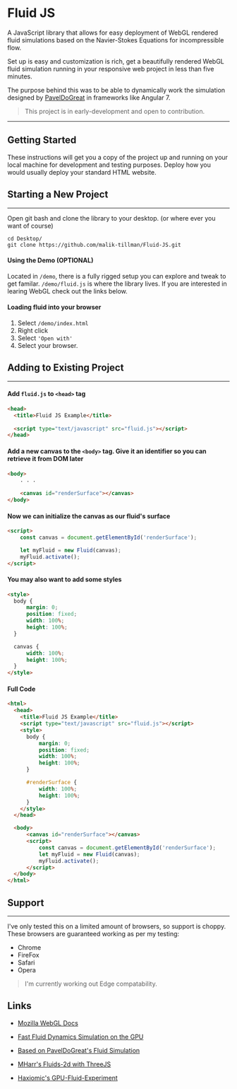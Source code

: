 # Fluid JS

A JavaScript library that allows for easy deployment of WebGL rendered fluid simulations based on the Navier-Stokes Equations for incompressible flow.

Set up is easy and customization is rich, get a beautifully rendered WebGL fluid simulation running in your responsive web project in less than five minutes.

The purpose behind this was to be able to dynamically work the simulation designed by [PavelDoGreat](https://github.com/PavelDoGreat/WebGL-Fluid-Simulation) in frameworks like Angular 7. 

> This project is in early-development and open to contribution.

---

## Getting Started
These instructions will get you a copy of the project up and running on your local machine for development and testing purposes. Deploy how you would usually deploy your standard HTML website.


## Starting a New Project

---

Open git bash and clone the library to your desktop. (or where ever you want of course)
```
cd Desktop/
git clone https://github.com/malik-tillman/Fluid-JS.git
```

#### Using the Demo (OPTIONAL)
Located in ```/demo```, there is a fully rigged setup you can explore and tweak to get familar.
```/demo/fluid.js``` is where the library lives. If you are interested in learing WebGL check out the links below.

#### Loading fluid into your browser
1. Select `/demo/index.html`
2. Right click   
3. Select `'Open with'` 
4. Select your browser.


## Adding to Existing Project

---

#### Add `fluid.js` to `<head>` tag

~~~ html
<head>
  <title>Fluid JS Example</title>
  
  <script type="text/javascript" src="fluid.js"></script>
</head>
~~~

#### Add a new canvas to the `<body>` tag. Give it an identifier so you can retrieve it from DOM later

~~~ html
<body>
    . . .
    
    <canvas id="renderSurface"></canvas>
</body>
~~~

#### Now we can initialize the canvas as our fluid's surface

~~~ html
<script>
    const canvas = document.getElementById('renderSurface');

    let myFluid = new Fluid(canvas);
    myFluid.activate();
</script>
~~~

#### You may also want to add some styles

~~~ html
<style>
  body {
      margin: 0;
      position: fixed;
      width: 100%;
      height: 100%;
  }

  canvas {
      width: 100%;
      height: 100%;
  }
</style>
~~~

#### Full Code

~~~ html
<html>
  <head>
    <title>Fluid JS Example</title>
    <script type="text/javascript" src="fluid.js"></script>
    <style>
      body {
          margin: 0;
          position: fixed;
          width: 100%;
          height: 100%;
      }

      #renderSurface {
          width: 100%;
          height: 100%;
      }
    </style>
  </head>

  <body>
      <canvas id="renderSurface"></canvas>
      <script>
          const canvas = document.getElementById('renderSurface');
          let myFluid = new Fluid(canvas);
          myFluid.activate();
      </script>
  </body>
</html>
~~~

## Support

---

I've only tested this on a limited amount of browsers, so support is choppy. These browsers are guaranteed working as per my testing:
- Chrome
- FireFox
- Safari
- Opera

> I'm currently working out Edge compatability.


## Links

- [Mozilla WebGL Docs](https://developer.mozilla.org/en-US/docs/Web/API/WebGL_API)

- [Fast Fluid Dynamics Simulation on the GPU](http://developer.download.nvidia.com/books/HTML/gpugems/gpugems_ch38.html)

- [Based on PavelDoGreat's Fluid Simulation](https://github.com/PavelDoGreat/WebGL-Fluid-Simulation)

- [MHarr's Fluids-2d with ThreeJS](https://github.com/mharrys/fluids-2d)

- [Haxiomic's GPU-Fluid-Experiment](https://github.com/haxiomic/GPU-Fluid-Experiments)
